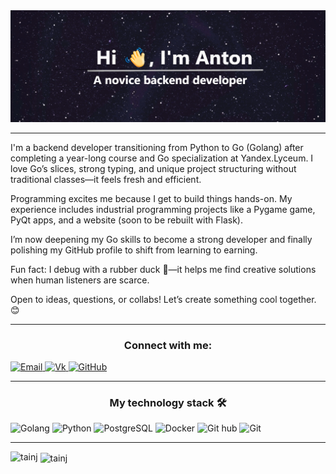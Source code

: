 <div align="center">
  <img src="./img/banner.png">
</div>

---

I'm a backend developer transitioning from Python to Go (Golang) after completing a year-long course and Go specialization at Yandex.Lyceum. I love Go’s slices, strong typing, and unique project structuring without traditional classes—it feels fresh and efficient.

Programming excites me because I get to build things hands-on. My experience includes industrial programming projects like a Pygame game, PyQt apps, and a website (soon to be rebuilt with Flask).

I’m now deepening my Go skills to become a strong developer and finally polishing my GitHub profile to shift from learning to earning.

Fun fact: I debug with a rubber duck 🦆—it helps me find creative solutions when human listeners are scarce.

Open to ideas, questions, or collabs! Let’s create something cool together. 😊

---

<h3 align="center">Connect with me:</h3>
<a href="leshyovantoha@yandex.ru.ru">
  <img src="https://img.shields.io/badge/Email-orange?style=for-the-badge&logo=maildotru&logoColor=%23FFFFFF" alt="Email">
</a>
<a href="https://vk.com/834484148">
  <img src="https://img.shields.io/badge/Vk-%230077FF?style=for-the-badge&logo=vk&logoColor=%23FFFFFF" alt="Vk">
</a>
<a href="https://github.com/tainj">
  <img src="https://img.shields.io/badge/Git%20hub-%23181717?style=for-the-badge&logo=github&logoColor=%23FFFFFF" alt="GitHub">
</a>

---

<h3 align="center">My technology stack 🛠️</h3>

![Golang](https://img.shields.io/badge/Golang-%2300ADD8?style=for-the-badge&logo=go&logoColor=%23FFFFFF&logoSize=10)
![Python](https://img.shields.io/badge/python-%233776AB?style=for-the-badge&logo=python&logoColor=%23FFFFFF)
![PostgreSQL](https://img.shields.io/badge/postgresql-%234169E1?style=for-the-badge&logo=postgresql&logoColor=%23FFFFFF)
![Docker](https://img.shields.io/badge/docker-%232496ED?style=for-the-badge&logo=docker&logoColor=%23FFFFFF)
![Git hub](https://img.shields.io/badge/Git%20hub-%23000000?style=for-the-badge&logo=github&logoColor=%23FFFFFF)
![Git](https://img.shields.io/badge/Git-%23F05032?style=for-the-badge&logo=git&logoColor=%23FFFFFF)

---

<p><img align="left" src="https://github-readme-stats.vercel.app/api/top-langs?username=tainj&show_icons=true&locale=en&layout=compact" alt="tainj" /></p>

<p>&nbsp;<img align="center" src="https://github-readme-stats.vercel.app/api?username=tainj&show_icons=true&locale=en" alt="tainj" /></p>